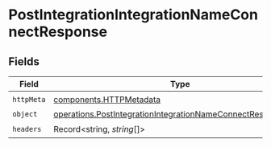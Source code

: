 # PostIntegrationIntegrationNameConnectResponse


## Fields

| Field                                                                                                                                        | Type                                                                                                                                         | Required                                                                                                                                     | Description                                                                                                                                  |
| -------------------------------------------------------------------------------------------------------------------------------------------- | -------------------------------------------------------------------------------------------------------------------------------------------- | -------------------------------------------------------------------------------------------------------------------------------------------- | -------------------------------------------------------------------------------------------------------------------------------------------- |
| `httpMeta`                                                                                                                                   | [components.HTTPMetadata](../../models/components/httpmetadata.md)                                                                           | :heavy_check_mark:                                                                                                                           | N/A                                                                                                                                          |
| `object`                                                                                                                                     | [operations.PostIntegrationIntegrationNameConnectResponseBody](../../models/operations/postintegrationintegrationnameconnectresponsebody.md) | :heavy_minus_sign:                                                                                                                           | OK                                                                                                                                           |
| `headers`                                                                                                                                    | Record<string, *string*[]>                                                                                                                   | :heavy_check_mark:                                                                                                                           | N/A                                                                                                                                          |